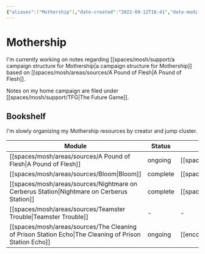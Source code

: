 ```yaml
---
{"aliases":["Mothership"],"date-created":"2022-09-12T16:41","date-modified":"2023-04-17T19:22","dg-publish":true,"linter-yaml-title-alias":"Mothership","tags":["mosh"],"title":"Mothership","permalink":"/spaces/mosh/mocs/mothership/","dgPassFrontmatter":true}
---
```



# Mothership

I'm currently working on notes regarding [[spaces/mosh/support/a campaign structure for Mothership\|a campaign structure for Mothership]] based on [[spaces/mosh/areas/sources/A Pound of Flesh\|A Pound of Flesh]].

Notes on my home campaign are filed under [[spaces/mosh/support/TFG\|The Future Game]].

## Bookshelf

I'm slowly organizing my Mothership resources by creator and jump cluster.

| Module                                                                                                    | Status   | Cluster                                   |
| --------------------------------------------------------------------------------------------------------- | -------- | ----------------------------------------- |
| [[spaces/mosh/areas/sources/A Pound of Flesh\|A Pound of Flesh]]                                       | ongoing  | [[spaces/mosh/support/32819L\|32819L]] |
| [[spaces/mosh/areas/sources/Bloom\|Bloom]]                                                             | complete | [[spaces/mosh/support/32819L\|32819L]] |
| [[spaces/mosh/areas/sources/Nightmare on Cerberus Station\|Nightmare on Cerberus Station]]             | complete | [[spaces/mosh/support/32819L\|32819L]] |
| [[spaces/mosh/areas/sources/Teamster Trouble\|Teamster Trouble]]                                       | \-       | \-                                        |
| [[spaces/mosh/areas/sources/The Cleaning of Prison Station Echo\|The Cleaning of Prison Station Echo]] | ongoing  | [[encounters/Magnum\|Magnum]]          |

